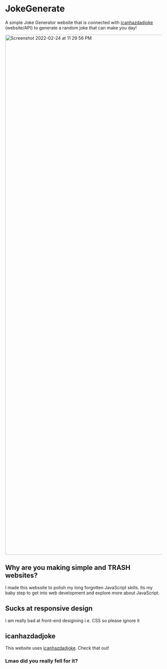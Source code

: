 # JokeGenerate

A simple Joke Generator website that is connected with [icanhazdadjoke](https://icanhazdadjoke.com) (website/API) to generate a random joke that can make you day!

<img width="1670" alt="Screenshot 2022-02-24 at 11 29 56 PM" src="https://user-images.githubusercontent.com/59052194/155581061-e6a95968-d101-4964-8c11-a723962c7c46.png">

## Why are you making simple and TRASH websites? 
I made this webssite to polish my long forgotten JavaScript skills. 
Its my baby step to get into web development and explore more about JavaScript.

## Sucks at responsive design
I am really bad at front-end desigining i.e. CSS so please ignore it

## icanhazdadjoke
This website uses [icanhazdadjoke](https://icanhazdadjoke.com/api). Check that out!

### Lmao did you really fell for it?

